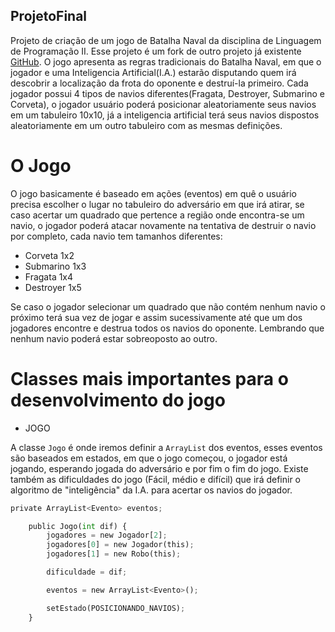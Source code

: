 ## ProjetoFinal

Projeto de criação de um jogo de Batalha Naval da disciplina de Linguagem de Programação II. 
Esse projeto é um fork de outro projeto já existente [GitHub](https://github.com/dcampos/Batalha-Naval).
O jogo apresenta as regras tradicionais do Batalha Naval, em que o jogador e uma Inteligencia Artificial(I.A.) estarão disputando quem irá descobrir a localização da frota do oponente e destruí-la primeiro. Cada jogador possui 4 tipos de navios diferentes(Fragata, Destroyer, Submarino e Corveta), o jogador usuário poderá posicionar aleatoriamente seus navios em um tabuleiro 10x10, já a inteligencia artificial terá seus navios dispostos aleatoriamente em um outro tabuleiro com as mesmas definições.

# O Jogo
O jogo basicamente é baseado em ações (eventos) em quê o usuário precisa escolher o lugar no tabuleiro do adversário em que irá atirar, se caso acertar um quadrado que pertence a região onde encontra-se um navio, o jogador poderá atacar novamente na tentativa de destruir o navio por completo, cada navio tem tamanhos diferentes:
 * Corveta 1x2 
 * Submarino 1x3  
 * Fragata 1x4 
 * Destroyer 1x5 

Se caso o jogador selecionar um quadrado que não contém nenhum navio o próximo terá sua vez de jogar e assim sucessivamente até que um dos jogadores encontre e destrua todos os navios do oponente. 
Lembrando que nenhum navio poderá estar sobreoposto ao outro. 

# Classes mais importantes para o desenvolvimento do jogo

* JOGO

A classe ```Jogo``` é onde iremos definir a ```ArrayList``` dos eventos, esses eventos são baseados em estados, em que o jogo começou, o jogador está jogando, esperando jogada do adversário  e por fim o fim do jogo. Existe também as dificuldades do jogo (Fácil, médio e difícil) que irá definir o algoritmo de "inteligência" da I.A. para acertar os navios do jogador.

```python
private ArrayList<Evento> eventos;

    public Jogo(int dif) {
        jogadores = new Jogador[2];
        jogadores[0] = new Jogador(this);
        jogadores[1] = new Robo(this);

        dificuldade = dif;

        eventos = new ArrayList<Evento>();

        setEstado(POSICIONANDO_NAVIOS);
    }
```